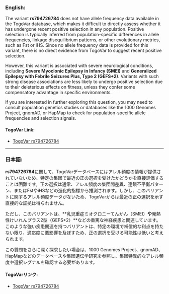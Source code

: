 ### English:
The variant **rs794726784** does not have allele frequency data available in the TogoVar database, which makes it difficult to directly assess whether it has undergone recent positive selection in any population. Positive selection is typically inferred from population-specific differences in allele frequencies, linkage disequilibrium patterns, or other evolutionary metrics, such as Fst or iHS. Since no allele frequency data is provided for this variant, there is no direct evidence from TogoVar to suggest recent positive selection.

However, this variant is associated with severe neurological conditions, including **Severe Myoclonic Epilepsy in Infancy (SMEI)** and **Generalized Epilepsy with Febrile Seizures Plus, Type 2 (GEFS+2)**. Variants with such strong disease associations are less likely to undergo positive selection due to their deleterious effects on fitness, unless they confer some compensatory advantage in specific environments.

If you are interested in further exploring this question, you may need to consult population genetics studies or databases like the 1000 Genomes Project, gnomAD, or HapMap to check for population-specific allele frequencies and selection signals.

#### TogoVar Link:
- [TogoVar rs794726784](https://togovar.org/variant/tgv417503298)

---

### 日本語:
**rs794726784**に関して、TogoVarデータベースにはアレル頻度の情報が提供されていないため、特定の集団で最近の正の選択を受けたかどうかを直接評価することは困難です。正の選択は通常、アレル頻度の集団間差異、連鎖不平衡パターン、またはFstやiHSなどの進化的指標から推測されます。しかし、このバリアントに関するアレル頻度データがないため、TogoVarからは最近の正の選択を示す直接的な証拠は得られません。

ただし、このバリアントは、**乳児重症ミオクロニーてんかん（SMEI）**や**発熱性けいれんプラス2型（GEFS+2）**などの重篤な神経疾患と関連しています。このような強い疾患関連を持つバリアントは、特定の環境で補償的な利点を持たない限り、適応度に悪影響を及ぼすため、正の選択を受ける可能性は低いと考えられます。

この質問をさらに深く探求したい場合は、1000 Genomes Project、gnomAD、HapMapなどのデータベースや集団遺伝学研究を参照し、集団特異的なアレル頻度や選択シグナルを確認する必要があります。

#### TogoVarリンク:
- [TogoVar rs794726784](https://togovar.org/variant/tgv417503298)